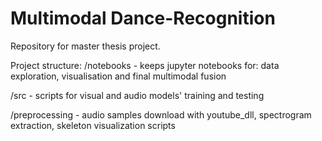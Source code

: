 # Multimodal Dance-Recognition 

Repository for master thesis project.

Project structure:
/notebooks - keeps jupyter notebooks for: data exploration, visualisation
and final multimodal fusion

/src - scripts for visual and audio models' training and testing

/preprocessing - audio samples download with youtube_dll, 
spectrogram extraction, 
skeleton visualization scripts

